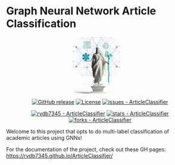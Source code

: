 # Graph Neural Network Article Classification

<div align="center">
<img align="center" src="docs/frontpagerounded.png"  width="30%" height="30%" >
</div>





<div align="center">

[![GitHub release](https://img.shields.io/github/release/rvdb7345/ArticleClassifier?include_prereleases=&sort=semver&color=%23796EFF)](https://github.com/rvdb7345/ArticleClassifier/releases/)
[![License](https://img.shields.io/badge/License-MIT-blue)](#license)
[![issues - ArticleClassifier](https://img.shields.io/github/issues/rvdb7345/ArticleClassifier)](https://github.com/rvdb7345/ArticleClassifier/issues)

[![rvdb7345 - ArticleClassifier](https://img.shields.io/static/v1?label=rvdb7345&message=ArticleClassifier&color=%23796EFF&logo=github)](https://github.com/rvdb7345/ArticleClassifier "Go to GitHub repo")
[![stars - ArticleClassifier](https://img.shields.io/github/stars/rvdb7345/ArticleClassifier?style=social)](https://github.com/rvdb7345/ArticleClassifier)
[![forks - ArticleClassifier](https://img.shields.io/github/forks/rvdb7345/ArticleClassifier?style=social)](https://github.com/rvdb7345/ArticleClassifier)
</div>

Welcome to this project that opts to do multi-label classification of academic articles using GNNs! 

For the documentation of the project, check out these GH pages: https://rvdb7345.github.io/ArticleClassifier/
